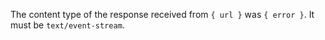 The content type of the response received from `{ url }` was `{ error }`. It must be `text/event-stream`.
